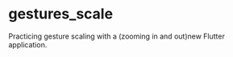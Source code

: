 # gestures_scale

Practicing gesture scaling with a   (zooming in and out)new Flutter application.

